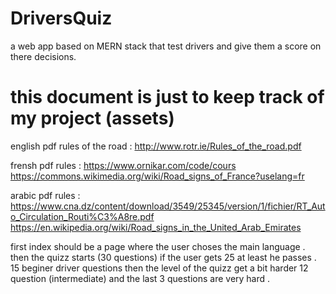 # DriversQuiz

a web app based on MERN stack that test drivers and give them a score on there decisions.

# this document is just to keep track of my project (assets)

english pdf rules of the road : 
http://www.rotr.ie/Rules_of_the_road.pdf

frensh pdf rules :
https://www.ornikar.com/code/cours
https://commons.wikimedia.org/wiki/Road_signs_of_France?uselang=fr

arabic pdf rules : 
https://www.cna.dz/content/download/3549/25345/version/1/fichier/RT_Auto_Circulation_Routi%C3%A8re.pdf
https://en.wikipedia.org/wiki/Road_signs_in_the_United_Arab_Emirates


first index should be a page where the user choses the main language . then the quizz starts   (30 questions) if the user gets 25 at least he passes .  15 beginer driver questions then the level of the quizz get a bit harder 12 question (intermediate) and the last 3 questions are very hard . 
